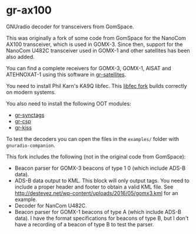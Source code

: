 # gr-ax100

GNUradio decoder for transceivers from GomSpace.

This was originally a fork of some code from GomSpace for the NanoCom AX100
transceiver, which is used in GOMX-3. Since then, support for the NanoCom U482C
transceiver used in GOMX-1 and other satellites has been also added.

You can find a complete receivers for GOMX-3, GOMX-1, AISAT and ATEHNOXAT-1
using this software in [gr-satellites](https://github.com/daniestevez/gr-satellites).

You need to install Phil Karn's KA9Q libfec.
This [libfec fork](https://github.com/daniestevez/libfec) builds correctly on
modern systems.

You also need to install the following OOT modules:
  * [gr-synctags](https://github.com/daniestevez/gr-synctags)
  * [gr-csp](https://github.com/daniestevez/gr-csp)
  * [gr-kiss](https://github.com/daniestevez/gr-kiss)

To test the decoders you can open the files in the `examples/` folder with
`gnuradio-companion`.

This fork includes the following (not in the original code from GomSpace):

  * Beacon parser for GOMX-3 beacons of type 1 0 (which include ADS-B data).
  * ADS-B data output to KML. This block will only output <Placemark> tags. You need to
    include a proper header and footer to obtain a valid KML file.
    See http://destevez.net/wp-content/uploads/2016/05/gomx3.kml for an example.
  * Decoder for NanCom U482C.
  * Beacon parser for GOMX-1 beacons of type A (which include ADS-B data). I
    have the format specifications for beacons of type B, but I don't have a
    recording of a beacon of type B to test the parser.
